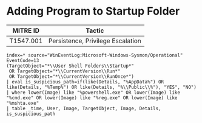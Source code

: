 # Adding Program to Startup Folder

| MITRE ID  | Tactic                            |
| --------- | --------------------------------- |
| T1547.001 | Persistence, Privilege Escalation |

```spl
index=* source="WinEventLog:Microsoft-Windows-Sysmon/Operational" EventCode=13 
(TargetObject="*\\User Shell Folders\\Startup*" 
 OR TargetObject="*\\CurrentVersion\\Run*" 
 OR TargetObject="*\\CurrentVersion\\RunOnce*")
| eval is_suspicious_path=if(like(Details, "%AppData%") OR like(Details, "%Temp%") OR like(Details, "%\\Public\\%"), "YES", "NO")
| where lower(Image) like "%powershell.exe" OR lower(Image) like "%cmd.exe" OR lower(Image) like "%reg.exe" OR lower(Image) like "%mshta.exe"
| table _time, User, Image, TargetObject, Image, Details, is_suspicious_path
```
